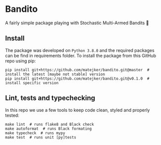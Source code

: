 # Bandito
A fairly simple package playing with Stochastic Multi-Armed Bandits :slot_machine:


## Install
The package was developed on `Python 3.8.0` and the required packages can be find in requirements folder. To install the package from this GitHub repo using pip:

```shell
pip install git+https://github.com/matejker/bandito.git@master  # install the latest [maybe not stable] version
pip install git+https://github.com/matejker/bandito.git@v0.1.0  # install specific version
```

## Lint, tests and typechecking
In this repo we use a few tools to keep code clean, styled and properly tested:
```shell
make lint  # runs flake8 and Black check
make autoformat  # runs Black formating
make typecheck  # runs mypy
make test  # runs unit [py]tests
```
